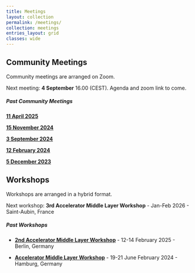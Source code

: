 ```yaml
---
title: Meetings
layout: collection
permalink: /meetings/
collection: meetings
entries_layout: grid
classes: wide
---
```


## Community Meetings

Community meetings are arranged on Zoom.

Next meeting: **4 September** 16.00 (CEST). Agenda and zoom link to come.

##### Past Community Meetings

[**11 April 2025**](https://indico.esrf.fr/event/187/)

[**15 November 2024**](https://indico.esrf.fr/event/162/)

[**3 September 2024**](https://indico.esrf.fr/event/158/)

[**12 February 2024**](https://indico.esrf.fr/event/123/)

[**5 December 2023**](https://indico.esrf.fr/event/119/) 


## Workshops

Workshops are arranged in a hybrid format.

Next workshop: **3rd Accelerator Middle Layer Workshop** - Jan-Feb 2026 - Saint-Aubin, France

##### Past Workshops

- [**2nd Accelerator Middle Layer Workshop**](https://events.hifis.net/event/1997/) - 12-14 February 2025 - Berlin, Germany

- [**Accelerator Middle Layer Workshop**](https://indico.desy.de/event/43233/) - 19-21 June February 2024 - Hamburg, Germany
